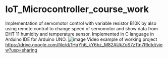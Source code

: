 # IoT_Microcontroller_course_work
Implementation of servomotor control with variable resistor B10K by also using remote control to change speed of servomotor and show data from DHT 11 humidity and temperature sensor.
Implemented in C language in Arduino IDE for Arduino UNO.
![image](https://user-images.githubusercontent.com/32609324/174292218-3e40b005-c93e-4c64-aff8-d5313db40c6b.png)
Video example of working project https://drive.google.com/file/d/1HqYh6_kY6bz_M82AUkZoS7zTtn7Rldtd/view?usp=sharing
